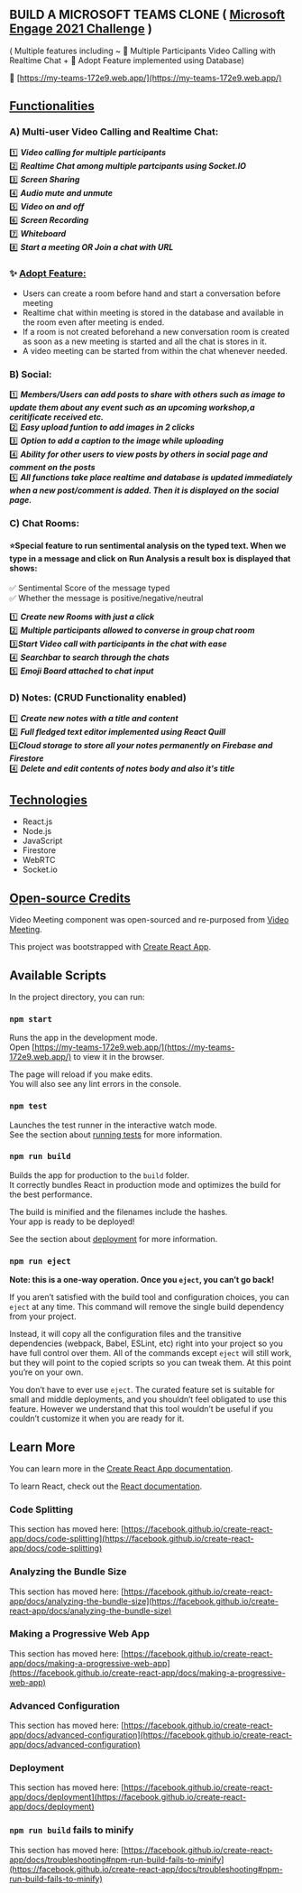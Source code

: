 ## BUILD A MICROSOFT TEAMS CLONE  ( [Microsoft Engage 2021 Challenge](https://microsoft.acehacker.com/engage2021/?mc_cid=a82d11f2ad&mc_eid=89874c26af) )
( Multiple features including ~ :star2: Multiple Participants Video Calling with Realtime Chat + :star2: Adopt Feature implemented using Database)

:link: [https://my-teams-172e9.web.app/](https://my-teams-172e9.web.app/)

## <ins>Functionalities</ins> 

### A) Multi-user Video Calling and Realtime Chat:
  
 :one: ***Video calling for multiple participants***\
 :two: ***Realtime Chat among multiple partcipants using Socket.IO***\
 :three: ***Screen Sharing***\
 :four: ***Audio mute and unmute***\
 :five: ***Video on and off***\
 :six: ***Screen Recording***\
 :seven: ***Whiteboard***\
 :eight: ***Start a meeting OR Join a chat with URL***
 
 ### :sparkles: <ins>Adopt Feature:</ins> 
 * Users can create a room before hand and start a conversation before meeting
 * Realtime chat within meeting is stored in the database and available in the room even after meeting is ended.
 * If a room is not created beforehand a new conversation room is created as soon as a new meeting is started and all the chat is stores in it.
 * A video meeting can be started from within the chat whenever needed.
 
### B) Social:
 
 :one: ***Members/Users can add posts to share with others such as image to update them about any event such as an upcoming workshop,a ceritificate received etc.***\
 :two: ***Easy upload funtion to add images in 2 clicks***\
 :three: ***Option to add a caption to the image while uploading***\
 :four: ***Ability for other users to view posts by others in social page and comment on the posts***\
 :five: ***All functions take place realtime and database is updated immediately when a new post/comment is added. Then it is displayed on the social page.***

### C) Chat Rooms:

#### :star:Special feature to run sentimental analysis on the typed text. When we type in a message and click on Run Analysis a result box is displayed that shows:
:white_check_mark: Sentimental Score of the message typed\
:white_check_mark: Whether the message is positive/negative/neutral

 :one: ***Create new Rooms with just a click***\
 :two: ***Multiple participants allowed to converse in group chat room***\
 :three:***Start Video call with participants in the chat with ease***\
 :four: ***Searchbar to search through the chats***\
 :five: ***Emoji Board attached to chat input***
 
 ### D) Notes: (CRUD Functionality enabled)
 
:one: ***Create new notes with a title and content***\
:two: ***Full fledged text editor implemented using React Quill***\
:three:***Cloud storage to store all your notes permanently on Firebase and Firestore***\
:four: ***Delete and edit contents of notes body and also it's title***


## <ins>Technologies</ins>
- React.js
- Node.js
- JavaScript
- Firestore
- WebRTC
- Socket.io


## <ins>Open-source Credits</ins>
Video Meeting component was open-sourced and re-purposed from [Video Meeting](https://github.com/0x5eba/Video-Meeting).

This project was bootstrapped with [Create React App](https://github.com/facebook/create-react-app).

## Available Scripts

In the project directory, you can run:

### `npm start`

Runs the app in the development mode.\
Open [https://my-teams-172e9.web.app/](https://my-teams-172e9.web.app/) to view it in the browser.

The page will reload if you make edits.\
You will also see any lint errors in the console.

### `npm test`

Launches the test runner in the interactive watch mode.\
See the section about [running tests](https://facebook.github.io/create-react-app/docs/running-tests) for more information.

### `npm run build`

Builds the app for production to the `build` folder.\
It correctly bundles React in production mode and optimizes the build for the best performance.

The build is minified and the filenames include the hashes.\
Your app is ready to be deployed!

See the section about [deployment](https://facebook.github.io/create-react-app/docs/deployment) for more information.

### `npm run eject`

**Note: this is a one-way operation. Once you `eject`, you can’t go back!**

If you aren’t satisfied with the build tool and configuration choices, you can `eject` at any time. This command will remove the single build dependency from your project.

Instead, it will copy all the configuration files and the transitive dependencies (webpack, Babel, ESLint, etc) right into your project so you have full control over them. All of the commands except `eject` will still work, but they will point to the copied scripts so you can tweak them. At this point you’re on your own.

You don’t have to ever use `eject`. The curated feature set is suitable for small and middle deployments, and you shouldn’t feel obligated to use this feature. However we understand that this tool wouldn’t be useful if you couldn’t customize it when you are ready for it.

## Learn More

You can learn more in the [Create React App documentation](https://facebook.github.io/create-react-app/docs/getting-started).

To learn React, check out the [React documentation](https://reactjs.org/).

### Code Splitting

This section has moved here: [https://facebook.github.io/create-react-app/docs/code-splitting](https://facebook.github.io/create-react-app/docs/code-splitting)

### Analyzing the Bundle Size

This section has moved here: [https://facebook.github.io/create-react-app/docs/analyzing-the-bundle-size](https://facebook.github.io/create-react-app/docs/analyzing-the-bundle-size)

### Making a Progressive Web App

This section has moved here: [https://facebook.github.io/create-react-app/docs/making-a-progressive-web-app](https://facebook.github.io/create-react-app/docs/making-a-progressive-web-app)

### Advanced Configuration

This section has moved here: [https://facebook.github.io/create-react-app/docs/advanced-configuration](https://facebook.github.io/create-react-app/docs/advanced-configuration)

### Deployment

This section has moved here: [https://facebook.github.io/create-react-app/docs/deployment](https://facebook.github.io/create-react-app/docs/deployment)

### `npm run build` fails to minify

This section has moved here: [https://facebook.github.io/create-react-app/docs/troubleshooting#npm-run-build-fails-to-minify](https://facebook.github.io/create-react-app/docs/troubleshooting#npm-run-build-fails-to-minify)

